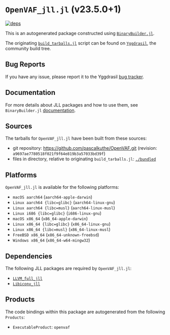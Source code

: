 # `OpenVAF_jll.jl` (v23.5.0+1)

[![deps](https://juliahub.com/docs/OpenVAF_jll/deps.svg)](https://juliahub.com/ui/Packages/OpenVAF_jll/SZn2T?page=2)

This is an autogenerated package constructed using [`BinaryBuilder.jl`](https://github.com/JuliaPackaging/BinaryBuilder.jl).

The originating [`build_tarballs.jl`](https://github.com/JuliaPackaging/Yggdrasil/blob/be2a38572a023d6ed5c613337be835729fde95b4/O/OpenVAF/build_tarballs.jl) script can be found on [`Yggdrasil`](https://github.com/JuliaPackaging/Yggdrasil/), the community build tree.

## Bug Reports

If you have any issue, please report it to the Yggdrasil [bug tracker](https://github.com/JuliaPackaging/Yggdrasil/issues).

## Documentation

For more details about JLL packages and how to use them, see `BinaryBuilder.jl` [documentation](https://docs.binarybuilder.org/stable/jll/).

## Sources

The tarballs for `OpenVAF_jll.jl` have been built from these sources:

* git repository: https://github.com/pascalkuthe/OpenVAF.git (revision: `a9697ae7780518f021f9f64e819b3a57033bd39f`)
* files in directory, relative to originating `build_tarballs.jl`: [`./bundled`](https://github.com/JuliaPackaging/Yggdrasil/tree/be2a38572a023d6ed5c613337be835729fde95b4/O/OpenVAF/bundled)

## Platforms

`OpenVAF_jll.jl` is available for the following platforms:

* `macOS aarch64` (`aarch64-apple-darwin`)
* `Linux aarch64 {libc=glibc}` (`aarch64-linux-gnu`)
* `Linux aarch64 {libc=musl}` (`aarch64-linux-musl`)
* `Linux i686 {libc=glibc}` (`i686-linux-gnu`)
* `macOS x86_64` (`x86_64-apple-darwin`)
* `Linux x86_64 {libc=glibc}` (`x86_64-linux-gnu`)
* `Linux x86_64 {libc=musl}` (`x86_64-linux-musl`)
* `FreeBSD x86_64` (`x86_64-unknown-freebsd`)
* `Windows x86_64` (`x86_64-w64-mingw32`)

## Dependencies

The following JLL packages are required by `OpenVAF_jll.jl`:

* [`LLVM_full_jll`](https://github.com/JuliaBinaryWrappers/LLVM_full_jll.jl)
* [`Libiconv_jll`](https://github.com/JuliaBinaryWrappers/Libiconv_jll.jl)

## Products

The code bindings within this package are autogenerated from the following `Products`:

* `ExecutableProduct`: `openvaf`

